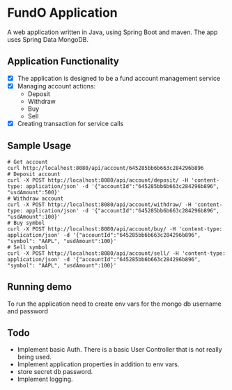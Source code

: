 # FundO Application

A web application written in Java, using Spring Boot and maven.
The app uses Spring Data MongoDB.

## Application Functionality
- [x] The application is designed to be a fund account management service
- [x] Managing account actions: 
  - Deposit
  - Withdraw
  - Buy
  - Sell
- [x] Creating transaction for service calls

## Sample Usage
```agsl
# Get account
curl http://localhost:8080/api/account/645285bb6b663c284296b896
# Deposit account
curl -X POST http://localhost:8080/api/account/deposit/ -H 'content-type: application/json' -d '{"accountId":"645285bb6b663c284296b896", "usdAmount":500}'
# Withdraw account
curl -X POST http://localhost:8080/api/account/withdraw/ -H 'content-type: application/json' -d '{"accountId":"645285bb6b663c284296b896", "usdAmount":100}'
# Buy symbol
curl -X POST http://localhost:8080/api/account/buy/ -H 'content-type: application/json' -d '{"accountId":"645285bb6b663c284296b896", "symbol": "AAPL", "usdAmount":100}'
# Sell symbol
curl -X POST http://localhost:8080/api/account/sell/ -H 'content-type: application/json' -d '{"accountId":"645285bb6b663c284296b896", "symbol": "AAPL", "usdAmount":100}'
```

## Running demo
To run the application need to create env vars for the mongo db username and password

## Todo
* Implement basic Auth. There is a basic User Controller that is not really being used.
* Implement application properties in addition to env vars.
* store secret db password.
* Implement logging.
